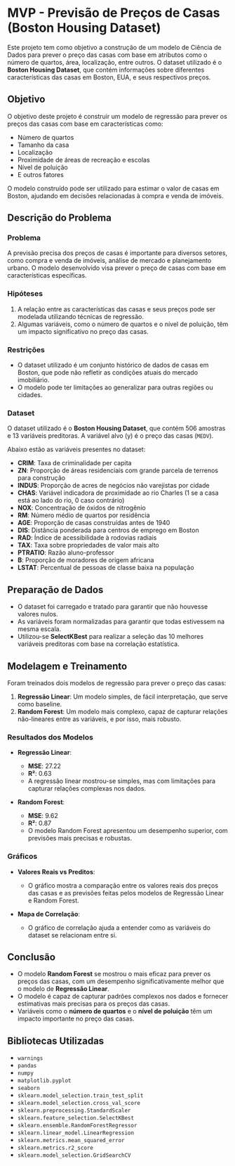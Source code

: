 # MVP - Previsão de Preços de Casas (Boston Housing Dataset)

Este projeto tem como objetivo a construção de um modelo de Ciência de Dados para prever o preço das casas com base em atributos como o número de quartos, área, localização, entre outros. O dataset utilizado é o **Boston Housing Dataset**, que contém informações sobre diferentes características das casas em Boston, EUA, e seus respectivos preços.

## Objetivo

O objetivo deste projeto é construir um modelo de regressão para prever os preços das casas com base em características como:

- Número de quartos
- Tamanho da casa
- Localização
- Proximidade de áreas de recreação e escolas
- Nível de poluição
- E outros fatores

O modelo construído pode ser utilizado para estimar o valor de casas em Boston, ajudando em decisões relacionadas à compra e venda de imóveis.

## Descrição do Problema

### Problema

A previsão precisa dos preços de casas é importante para diversos setores, como compra e venda de imóveis, análise de mercado e planejamento urbano. O modelo desenvolvido visa prever o preço de casas com base em características específicas.

### Hipóteses

1. A relação entre as características das casas e seus preços pode ser modelada utilizando técnicas de regressão.
2. Algumas variáveis, como o número de quartos e o nível de poluição, têm um impacto significativo no preço das casas.

### Restrições

- O dataset utilizado é um conjunto histórico de dados de casas em Boston, que pode não refletir as condições atuais do mercado imobiliário.
- O modelo pode ter limitações ao generalizar para outras regiões ou cidades.

### Dataset

O dataset utilizado é o **Boston Housing Dataset**, que contém 506 amostras e 13 variáveis preditoras. A variável alvo (y) é o preço das casas (`MEDV`).

Abaixo estão as variáveis presentes no dataset:

- **CRIM**: Taxa de criminalidade per capita
- **ZN**: Proporção de áreas residenciais com grande parcela de terrenos para construção
- **INDUS**: Proporção de acres de negócios não varejistas por cidade
- **CHAS**: Variável indicadora de proximidade ao rio Charles (1 se a casa está ao lado do rio, 0 caso contrário)
- **NOX**: Concentração de óxidos de nitrogênio
- **RM**: Número médio de quartos por residência
- **AGE**: Proporção de casas construídas antes de 1940
- **DIS**: Distância ponderada para centros de emprego em Boston
- **RAD**: Índice de acessibilidade à rodovias radiais
- **TAX**: Taxa sobre propriedades de valor mais alto
- **PTRATIO**: Razão aluno-professor
- **B**: Proporção de moradores de origem africana
- **LSTAT**: Percentual de pessoas de classe baixa na população

## Preparação de Dados

- O dataset foi carregado e tratado para garantir que não houvesse valores nulos.
- As variáveis foram normalizadas para garantir que todas estivessem na mesma escala.
- Utilizou-se **SelectKBest** para realizar a seleção das 10 melhores variáveis preditoras com base na correlação estatística.

## Modelagem e Treinamento

Foram treinados dois modelos de regressão para prever o preço das casas:

1. **Regressão Linear**: Um modelo simples, de fácil interpretação, que serve como baseline.
2. **Random Forest**: Um modelo mais complexo, capaz de capturar relações não-lineares entre as variáveis, e por isso, mais robusto.

### Resultados dos Modelos

- **Regressão Linear**:
  - **MSE**: 27.22
  - **R²**: 0.63
  - A regressão linear mostrou-se simples, mas com limitações para capturar relações complexas nos dados.
  
- **Random Forest**:
  - **MSE**: 9.62
  - **R²**: 0.87
  - O modelo Random Forest apresentou um desempenho superior, com previsões mais precisas e robustas.

### Gráficos

- **Valores Reais vs Preditos**:
  - O gráfico mostra a comparação entre os valores reais dos preços das casas e as previsões feitas pelos modelos de Regressão Linear e Random Forest.
  
- **Mapa de Correlação**:
  - O gráfico de correlação ajuda a entender como as variáveis do dataset se relacionam entre si.

## Conclusão

- O modelo **Random Forest** se mostrou o mais eficaz para prever os preços das casas, com um desempenho significativamente melhor que o modelo de **Regressão Linear**.
- O modelo é capaz de capturar padrões complexos nos dados e fornecer estimativas mais precisas para os preços das casas.
- Variáveis como o **número de quartos** e o **nível de poluição** têm um impacto importante no preço das casas.


## Bibliotecas Utilizadas

- `warnings`
- `pandas`
- `numpy`
- `matplotlib.pyplot`
- `seaborn`
- `sklearn.model_selection.train_test_split`
- `sklearn.model_selection.cross_val_score`
- `sklearn.preprocessing.StandardScaler`
- `sklearn.feature_selection.SelectKBest`
- `sklearn.ensemble.RandomForestRegressor`
- `sklearn.linear_model.LinearRegression`
- `sklearn.metrics.mean_squared_error`
- `sklearn.metrics.r2_score`
- `sklearn.model_selection.GridSearchCV`


   
